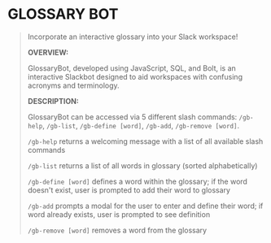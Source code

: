 # GLOSSARY BOT

> Incorporate an interactive glossary into your Slack workspace!
>
> **OVERVIEW:**
>
> GlossaryBot, developed using JavaScript, SQL, and Bolt, is an interactive Slackbot designed to aid workspaces with confusing acronyms and terminology.
>
> **DESCRIPTION:**
>
> GlossaryBot can be accessed via 5 different slash commands: `/gb-help`, `/gb-list`, `/gb-define [word]`, `/gb-add`, `/gb-remove [word]`.
>
> `/gb-help` returns a welcoming message with a list of all available slash commands
>
> `/gb-list` returns a list of all words in glossary (sorted alphabetically)
>
> `/gb-define [word]` defines a word within the glossary; if the word doesn't exist, user is prompted to add their word to glossary 
>
> `/gb-add` prompts a modal for the user to enter and define their word; if word already exists, user is prompted to see definition
>
> `/gb-remove [word]` removes a word from the glossary
